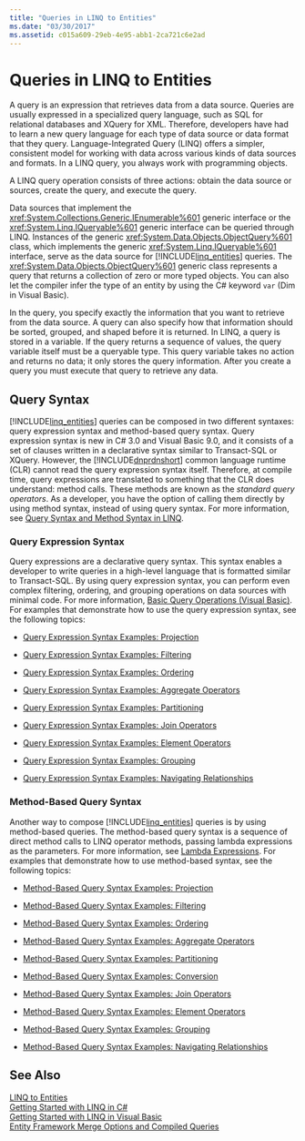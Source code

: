 ```yaml
---
title: "Queries in LINQ to Entities"
ms.date: "03/30/2017"
ms.assetid: c015a609-29eb-4e95-abb1-2ca721c6e2ad
---
```

# Queries in LINQ to Entities
A query is an expression that retrieves data from a data source. Queries are usually expressed in a specialized query language, such as SQL for relational databases and XQuery for XML. Therefore, developers have had to learn a new query language for each type of data source or data format that they query. Language-Integrated Query (LINQ) offers a simpler, consistent model for working with data across various kinds of data sources and formats. In a LINQ query, you always work with programming objects.  
  
 A LINQ query operation consists of three actions: obtain the data source or sources, create the query, and execute the query.  
  
 Data sources that implement the <xref:System.Collections.Generic.IEnumerable%601> generic interface or the <xref:System.Linq.IQueryable%601> generic interface can be queried through LINQ. Instances of the generic <xref:System.Data.Objects.ObjectQuery%601> class, which implements the generic <xref:System.Linq.IQueryable%601> interface, serve as the data source for [!INCLUDE[linq_entities](../../../../../../includes/linq-entities-md.md)] queries. The <xref:System.Data.Objects.ObjectQuery%601> generic class represents a query that returns a collection of zero or more typed objects. You can also let the compiler infer the type of an entity by using the C# keyword `var` (Dim in Visual Basic).  
  
 In the query, you specify exactly the information that you want to retrieve from the data source. A query can also specify how that information should be sorted, grouped, and shaped before it is returned. In LINQ, a query is stored in a variable. If the query returns a sequence of values, the query variable itself must be a queryable type. This query variable takes no action and returns no data; it only stores the query information. After you create a query you must execute that query to retrieve any data.  
  
## Query Syntax  
 [!INCLUDE[linq_entities](../../../../../../includes/linq-entities-md.md)] queries can be composed in two different syntaxes: query expression syntax and method-based query syntax. Query expression syntax is new in C# 3.0 and Visual Basic 9.0, and it consists of a set of clauses written in a declarative syntax similar to Transact-SQL or XQuery. However, the [!INCLUDE[dnprdnshort](../../../../../../includes/dnprdnshort-md.md)] common language runtime (CLR) cannot read the query expression syntax itself. Therefore, at compile time, query expressions are translated to something that the CLR does understand: method calls. These methods are known as the *standard query operators*. As a developer, you have the option of calling them directly by using method syntax, instead of using query syntax. For more information, see [Query Syntax and Method Syntax in LINQ](~/docs/csharp/programming-guide/concepts/linq/query-syntax-and-method-syntax-in-linq.md).  
  
### Query Expression Syntax  
 Query expressions are a declarative query syntax. This syntax enables a developer to write queries in a high-level language that is formatted similar to Transact-SQL. By using query expression syntax, you can perform even complex filtering, ordering, and grouping operations on data sources with minimal code. For more information, [Basic Query Operations (Visual Basic)](~/docs/visual-basic/programming-guide/concepts/linq/basic-query-operations.md). For examples that demonstrate how to use the query expression syntax, see the following topics:  
  
-   [Query Expression Syntax Examples: Projection](../../../../../../docs/framework/data/adonet/ef/language-reference/query-expression-syntax-examples-projection.md)  
  
-   [Query Expression Syntax Examples: Filtering](../../../../../../docs/framework/data/adonet/ef/language-reference/query-expression-syntax-examples-filtering.md)  
  
-   [Query Expression Syntax Examples: Ordering](../../../../../../docs/framework/data/adonet/ef/language-reference/query-expression-syntax-examples-ordering.md)  
  
-   [Query Expression Syntax Examples: Aggregate Operators](../../../../../../docs/framework/data/adonet/ef/language-reference/query-expression-syntax-examples-aggregate-operators.md)  
  
-   [Query Expression Syntax Examples: Partitioning](../../../../../../docs/framework/data/adonet/ef/language-reference/query-expression-syntax-examples-partitioning.md)  
  
-   [Query Expression Syntax Examples: Join Operators](../../../../../../docs/framework/data/adonet/ef/language-reference/query-expression-syntax-examples-join-operators.md)  
  
-   [Query Expression Syntax Examples: Element Operators](../../../../../../docs/framework/data/adonet/ef/language-reference/query-expression-syntax-examples-element-operators.md)  
  
-   [Query Expression Syntax Examples: Grouping](../../../../../../docs/framework/data/adonet/ef/language-reference/query-expression-syntax-examples-grouping.md)  
  
-   [Query Expression Syntax Examples: Navigating Relationships](../../../../../../docs/framework/data/adonet/ef/language-reference/query-expression-syntax-examples-navigating-relationships.md)  
  
### Method-Based Query Syntax  
 Another way to compose [!INCLUDE[linq_entities](../../../../../../includes/linq-entities-md.md)] queries is by using method-based queries. The method-based query syntax is a sequence of direct method calls to LINQ operator methods, passing lambda expressions as the parameters. For more information, see [Lambda Expressions](~/docs/csharp/programming-guide/statements-expressions-operators/lambda-expressions.md). For examples that demonstrate how to use method-based syntax, see the following topics:  
  
-   [Method-Based Query Syntax Examples: Projection](../../../../../../docs/framework/data/adonet/ef/language-reference/method-based-query-syntax-examples-projection.md)  
  
-   [Method-Based Query Syntax Examples: Filtering](../../../../../../docs/framework/data/adonet/ef/language-reference/method-based-query-syntax-examples-filtering.md)  
  
-   [Method-Based Query Syntax Examples: Ordering](../../../../../../docs/framework/data/adonet/ef/language-reference/method-based-query-syntax-examples-ordering.md)  
  
-   [Method-Based Query Syntax Examples: Aggregate Operators](../../../../../../docs/framework/data/adonet/ef/language-reference/method-based-query-syntax-examples-aggregate-operators.md)  
  
-   [Method-Based Query Syntax Examples: Partitioning](../../../../../../docs/framework/data/adonet/ef/language-reference/method-based-query-syntax-examples-partitioning.md)  
  
-   [Method-Based Query Syntax Examples: Conversion](../../../../../../docs/framework/data/adonet/ef/language-reference/method-based-query-syntax-examples-conversion.md)  
  
-   [Method-Based Query Syntax Examples: Join Operators](../../../../../../docs/framework/data/adonet/ef/language-reference/method-based-query-syntax-examples-join-operators.md)  
  
-   [Method-Based Query Syntax Examples: Element Operators](../../../../../../docs/framework/data/adonet/ef/language-reference/method-based-query-syntax-examples-element-operators.md)  
  
-   [Method-Based Query Syntax Examples: Grouping](../../../../../../docs/framework/data/adonet/ef/language-reference/method-based-query-syntax-examples-grouping.md)  
  
-   [Method-Based Query Syntax Examples: Navigating Relationships](../../../../../../docs/framework/data/adonet/ef/language-reference/method-based-query-syntax-examples-navigating-relationships.md)  
  
## See Also  
 [LINQ to Entities](../../../../../../docs/framework/data/adonet/ef/language-reference/linq-to-entities.md)  
 [Getting Started with LINQ in C#](~/docs/csharp/programming-guide/concepts/linq/getting-started-with-linq.md)  
 [Getting Started with LINQ in Visual Basic](~/docs/visual-basic/programming-guide/concepts/linq/getting-started-with-linq.md)  
 [Entity Framework Merge Options and Compiled Queries](https://go.microsoft.com/fwlink/?LinkId=199591)
